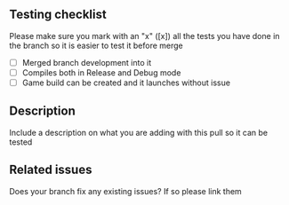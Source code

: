 ## Testing checklist
Please make sure you mark with an "x" ([x]) all the tests you have done in the branch so it is easier to test it before merge

- [ ] Merged branch development into it 
- [ ] Compiles both in Release and Debug mode
- [ ] Game build can be created and it launches without issue

## Description
Include a description on what you are adding with this pull so it can be tested

## Related issues
Does your branch fix any existing issues? If so please link them

